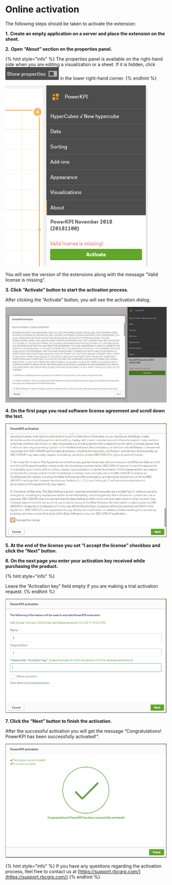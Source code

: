 # Online activation

The following steps should be taken to activate the extension:

**1.** **Create an empty application on a server and place the extension on the sheet.**

**2.** **Open “About” section on the properties panel.**

{% hint style="info" %}
The properties panel is available on the right-hand side when you are editing a visualization or a sheet. If it is hidden, click ![](../.gitbook/assets/showproperties.png) in the lower right-hand corner.
{% endhint %}

![&quot;About&quot; section of the properties panel in Qlik Sense ](../.gitbook/assets/onlineactivation1.png)

You will see the version of the extensions along with the message “Valid license is missing”.

**3. Click “Activate” button to start the activation process.**

After clicking the “Activate” button, you will see the activation dialog.

![Activation dialog](../.gitbook/assets/onlineactivation2.png)

**4. On the first page you read software license agreement and scroll down the text.**

![Accept the license](../.gitbook/assets/onlineactivation3.png)

**5. 
At the end of the license you set “I accept the license” checkbox and click the “Next” button.**

**6.  On the next page you enter your activation key received while purchasing the product.**

{% hint style="info" %}

 Leave the “Activation key” field empty if you are making a trial activation request.
{% endhint %}

![Enter your activation key or leave it empty for a trial version](../.gitbook/assets/onlineactivation4.png)

**7. Click the “Next” button to finish the activation.**

After the successful activation you will get the message “Congratulations! PowerKPI has been successfully activated!”.

![PowerKPI has been successfully activated](../.gitbook/assets/onlineactivation5.png)

{% hint style="info" %}
If you have any questions regarding the activation process, feel free to contact us at [https://support.rbcgrp.com/](https://support.rbcgrp.com/)
{% endhint %}



